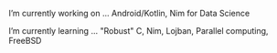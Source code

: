 I’m currently working on ... Android/Kotlin, Nim for Data Science

I’m currently learning ... "Robust" C, Nim, Lojban, Parallel computing, FreeBSD
